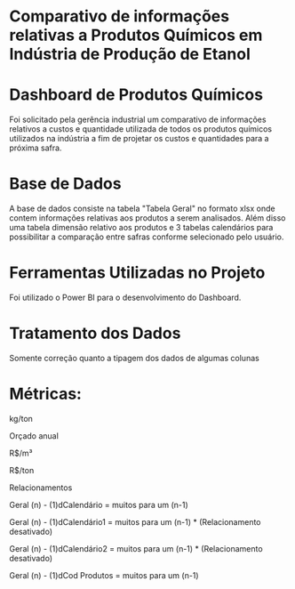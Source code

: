 # Comparativo de informações relativas a Produtos Químicos em Indústria de Produção de Etanol

# Dashboard de Produtos Químicos
Foi solicitado pela gerência industrial um comparativo de informações relativos a custos e quantidade utilizada de todos os produtos químicos utilizados na indústria a fim de projetar os custos e quantidades para a próxima safra.


# Base de Dados
A base de dados consiste na tabela "Tabela Geral" no formato xlsx onde contem informações relativas aos produtos a serem analisados. Além disso uma tabela dimensão relativo aos produtos e 3 tabelas calendários para possibilitar a comparação entre safras conforme selecionado pelo usuário.


# Ferramentas Utilizadas no Projeto
Foi utilizado o Power BI para o desenvolvimento do Dashboard.


# Tratamento dos Dados
Somente correção quanto a tipagem dos dados de algumas colunas


# Métricas:
kg/ton

Orçado anual

R$/m³

R$/ton

Relacionamentos

Geral (n) - (1)dCalendário = muitos para um (n-1)

Geral (n) - (1)dCalendário1 = muitos para um (n-1) * (Relacionamento desativado)

Geral (n) - (1)dCalendário2 = muitos para um (n-1) * (Relacionamento desativado)

Geral (n) - (1)dCod Produtos = muitos para um (n-1)

